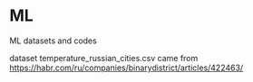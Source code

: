 # ML
ML datasets and codes

dataset temperature_russian_cities.csv came from
https://habr.com/ru/companies/binarydistrict/articles/422463/
